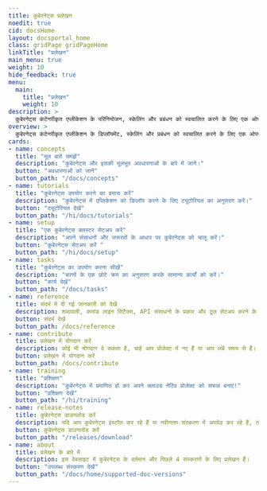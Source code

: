 ```yaml
---
title: कुबेरनेट्स प्रलेखन  
noedit: true
cid: docsHome
layout: docsportal_home
class: gridPage gridPageHome
linkTitle: "प्रलेखन"
main_menu: true
weight: 10
hide_feedback: true
menu:
  main:
    title: "प्रलेखन"
    weight: 10
description: >
  कुबेरनेट्स कंटेनरीकृत एप्लीकेशन के परिनियोजन, स्केलिंग और प्रबंधन को स्वचालित करने के लिए एक ओपन सोर्स कंटेनर ऑर्केस्ट्रेशन इंजन है| यह ओपन सोर्स प्रोजेक्ट Cloud Native Computing Foundation द्वारा होस्ट किया गया है।
overview: >
  कुबेरनेट्स कंटेनरीकृत एप्लीकेशन के डिप्लॉयमेंट, स्केलिंग और प्रबंधन को स्वचालित करने के लिए एक ओपन सोर्स कंटेनर ऑर्केस्ट्रेशन इंजन है। यह ओपन सोर्स प्रोजेक्ट Cloud Native Computing Foundation द्वारा होस्ट किया गया है|(<a href="https://www.cncf.io/about">CNCF</a>).
cards:
- name: concepts
  title: "मूल बातें समझें"
  description: "कुबेरनेट्स और इसकी मूलभूत अवधारणाओं के बारे में जानें।"
  button: "अवधारणाओं को जानें"
  button_path: "/docs/concepts"
- name: tutorials
  title: "कुबेरनेट्स उपयोग करने का प्रयास करें"
  description: "कुबेरनेट्स में एप्लिकेशन को डिप्लॉय करने के लिए ट्यूटोरियल का अनुसरण करें।"
  button: "ट्यूटोरियल देखें"
  button_path: "/hi/docs/tutorials"
- name: setup
  title: "एक कुबेरनेट्स क्लस्टर सेटअप करें"
  description: "अपने संसाधनों और जरूरतों के आधार पर कुबेरनेट्स को चालू करें।"
  button: "कुबेरनेट्स सेटअप करें "
  button_path: "/hi/docs/setup"
- name: tasks
  title: "कुबेरनेट्स का उपयोग करना सीखें"
  description: "चरणों के एक छोटे क्रम का अनुसरण करके सामान्य कार्यों को करें।"
  button: "कार्य देखें"
  button_path: "/docs/tasks"
- name: reference
  title: संदर्भ मे दी गई जानकारी को देखें
  description: शब्दावली, कमांड लाइन सिंटैक्स, API संसाधनो के प्रकार और टूल सेटअप करने के प्रलेखन। 
  button: संदर्भ देखें 
  button_path: /docs/reference
- name: contribute
  title: प्रलेखन में योगदान करें 
  description: कोई भी योगदान दे सकता है, चाहे आप प्रोजेक्ट में नए हैं या आप लंबे समय से हैं।
  button: प्रलेखन में योगदान करें 
  button_path: /docs/contribute
- name: training
  title: "प्रशिक्षण"
  description: "कुबेरनेट्स में प्रमाणित हो कर अपने क्लाउड नेटिव प्रोजेक्ट को सफल बनाएं!"
  button: "प्रशिक्षण देखें"
  button_path: "/hi/training"
- name: release-notes
  title: कुबेरनेट्स डाउनलोड करें
  description: यदि आप कुबेरनेट्स इंस्टॉल कर रहे हैं या नवीनतम संस्करण में अपग्रेड कर रहे हैं, तो वर्तमान रिलीज़ नोट्स देखें।
  button: कुबेरनेट्स डाउनलोड करें
  button_path: "/releases/download"
- name: about
  title: प्रलेखन के बारे में
  description: इस वेबसाइट में कुबेरनेट्स के वर्तमान और पिछले 4 संस्करणों के लिए प्रलेखन हैं।
  button: "उपलब्ध संस्करण देखें"
  button_path: "/docs/home/supported-doc-versions"
---
```

